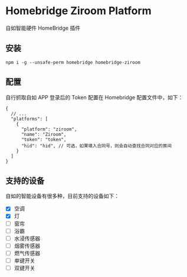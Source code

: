 # Homebridge Ziroom Platform

自如智能硬件 HomeBridge 插件

## 安装

```shell
npm i -g --unsafe-perm homebridge homebridge-ziroom
```

## 配置

自行抓取自如 APP 登录后的 Token 配置在 Homebridge 配置文件中，如下：

```jsonc
{
  // ...
  "platforms": [
    {
      "platform": "ziroom",
      "name": "Ziroom",
      "token": "token",
      "hid": "hid", // 可选，如果填入合同号，则会自动查找合同对应的房间
    }
  ]
}
```

## 支持的设备

自如的智能设备有很多种，目前支持的设备如下：

- [x] 空调
- [x] 灯
- [ ] 窗帘
- [ ] 浴霸
- [ ] 水浸传感器
- [ ] 烟雾传感器
- [ ] 燃气传感器
- [ ] 单键开关
- [ ] 双键开关